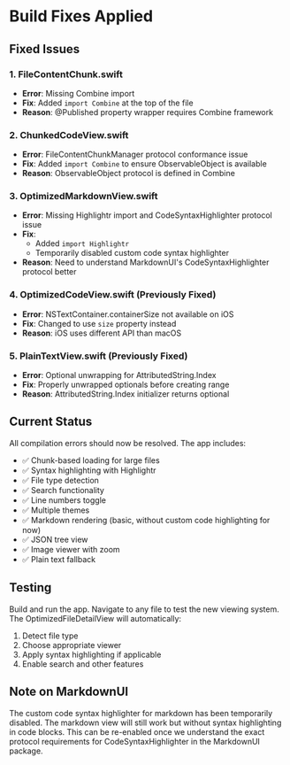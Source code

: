 # Build Fixes Applied

## Fixed Issues

### 1. FileContentChunk.swift
- **Error**: Missing Combine import
- **Fix**: Added `import Combine` at the top of the file
- **Reason**: @Published property wrapper requires Combine framework

### 2. ChunkedCodeView.swift
- **Error**: FileContentChunkManager protocol conformance issue
- **Fix**: Added `import Combine` to ensure ObservableObject is available
- **Reason**: ObservableObject protocol is defined in Combine

### 3. OptimizedMarkdownView.swift
- **Error**: Missing Highlightr import and CodeSyntaxHighlighter protocol issue
- **Fix**: 
  - Added `import Highlightr`
  - Temporarily disabled custom code syntax highlighter
- **Reason**: Need to understand MarkdownUI's CodeSyntaxHighlighter protocol better

### 4. OptimizedCodeView.swift (Previously Fixed)
- **Error**: NSTextContainer.containerSize not available on iOS
- **Fix**: Changed to use `size` property instead
- **Reason**: iOS uses different API than macOS

### 5. PlainTextView.swift (Previously Fixed)
- **Error**: Optional unwrapping for AttributedString.Index
- **Fix**: Properly unwrapped optionals before creating range
- **Reason**: AttributedString.Index initializer returns optional

## Current Status

All compilation errors should now be resolved. The app includes:

- ✅ Chunk-based loading for large files
- ✅ Syntax highlighting with Highlightr
- ✅ File type detection
- ✅ Search functionality
- ✅ Line numbers toggle
- ✅ Multiple themes
- ✅ Markdown rendering (basic, without custom code highlighting for now)
- ✅ JSON tree view
- ✅ Image viewer with zoom
- ✅ Plain text fallback

## Testing

Build and run the app. Navigate to any file to test the new viewing system. The OptimizedFileDetailView will automatically:
1. Detect file type
2. Choose appropriate viewer
3. Apply syntax highlighting if applicable
4. Enable search and other features

## Note on MarkdownUI

The custom code syntax highlighter for markdown has been temporarily disabled. The markdown view will still work but without syntax highlighting in code blocks. This can be re-enabled once we understand the exact protocol requirements for CodeSyntaxHighlighter in the MarkdownUI package.